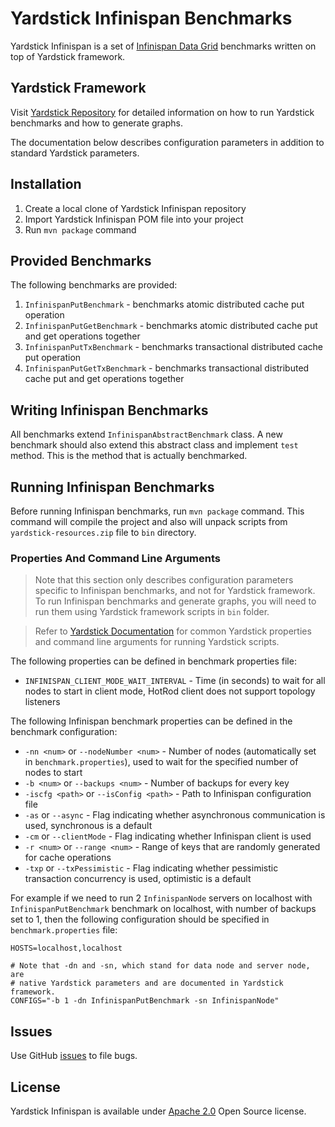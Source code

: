 # Yardstick Infinispan Benchmarks
Yardstick Infinispan is a set of <a href="http://infinispan.org" target="_blank">Infinispan Data Grid</a> benchmarks written on top of Yardstick framework.

## Yardstick Framework
Visit <a href="https://github.com/gridgain/yardstick" target="_blank">Yardstick Repository</a> for detailed information on how to run Yardstick benchmarks and how to generate graphs.

The documentation below describes configuration parameters in addition to standard Yardstick parameters.

## Installation
1. Create a local clone of Yardstick Infinispan repository
2. Import Yardstick Infinispan POM file into your project
3. Run `mvn package` command

## Provided Benchmarks
The following benchmarks are provided:

1. `InfinispanPutBenchmark` - benchmarks atomic distributed cache put operation
2. `InfinispanPutGetBenchmark` - benchmarks atomic distributed cache put and get operations together
3. `InfinispanPutTxBenchmark` - benchmarks transactional distributed cache put operation
4. `InfinispanPutGetTxBenchmark` - benchmarks transactional distributed cache put and get operations together

## Writing Infinispan Benchmarks
All benchmarks extend `InfinispanAbstractBenchmark` class. A new benchmark should also extend this abstract class and implement `test` method. This is the method that is actually benchmarked.

## Running Infinispan Benchmarks
Before running Infinispan benchmarks, run `mvn package` command. This command will compile the project and also will unpack scripts from `yardstick-resources.zip` file to `bin` directory.

### Properties And Command Line Arguments
> Note that this section only describes configuration parameters specific to Infinispan benchmarks, and not for Yardstick framework. To run Infinispan benchmarks and generate graphs, you will need to run them using Yardstick framework scripts in `bin` folder.

> Refer to [Yardstick Documentation](https://github.com/gridgain/yardstick) for common Yardstick properties and command line arguments for running Yardstick scripts.

The following properties can be defined in benchmark properties file:

* `INFINISPAN_CLIENT_MODE_WAIT_INTERVAL` - Time (in seconds) to wait for all nodes to start in client mode, HotRod client does not support topology listeners

The following Infinispan benchmark properties can be defined in the benchmark configuration:

* `-nn <num>` or `--nodeNumber <num>` - Number of nodes (automatically set in `benchmark.properties`), used to wait for the specified number of nodes to start
* `-b <num>` or `--backups <num>` - Number of backups for every key
* `-iscfg <path>` or `--isConfig <path>` - Path to Infinispan configuration file
* `-as` or `--async` - Flag indicating whether asynchronous communication is used, synchronous is a default
* `-cm` or `--clientMode` - Flag indicating whether Infinispan client is used
* `-r <num>` or `--range <num>` - Range of keys that are randomly generated for cache operations
* `-txp` or `--txPessimistic` - Flag indicating whether pessimistic transaction concurrency is used, optimistic is a default

For example if we need to run 2 `InfinispanNode` servers on localhost with `InfinispanPutBenchmark` benchmark on localhost, with number of backups set to 1, then the following configuration should be specified in `benchmark.properties` file:

```
HOSTS=localhost,localhost

# Note that -dn and -sn, which stand for data node and server node, are
# native Yardstick parameters and are documented in Yardstick framework.
CONFIGS="-b 1 -dn InfinispanPutBenchmark -sn InfinispanNode"
```

## Issues
Use GitHub [issues](https://github.com/gridgain/yardstick-infinispan/issues) to file bugs.

## License
Yardstick Infinispan is available under [Apache 2.0](http://www.apache.org/licenses/LICENSE-2.0.html) Open Source license.
